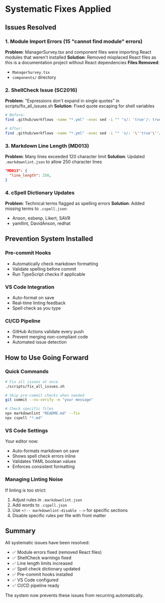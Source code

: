 # Systematic Fixes Applied

## Issues Resolved

### 1. Module Import Errors (15 "cannot find module" errors)
**Problem**: ManagerSurvey.tsx and component files were importing React modules that weren't installed
**Solution**: Removed misplaced React files as this is a documentation project without React dependencies
**Files Removed**:
- `ManagerSurvey.tsx`
- `components/` directory

### 2. ShellCheck Issue (SC2016)
**Problem**: "Expressions don't expand in single quotes" in scripts/fix_all_issues.sh
**Solution**: Fixed quote escaping for shell variables
```bash
# Before:
find .github/workflows -name "*.yml" -exec sed -i "" "s/: 'true'/: true/g" {} +

# After:
find .github/workflows -name "*.yml" -exec sed -i "" 's/: '\''true'\''/: true/g' {} +
```

### 3. Markdown Line Length (MD013)
**Problem**: Many lines exceeded 120 character limit
**Solution**: Updated `.markdownlint.json` to allow 250 character lines
```json
"MD013": {
  "line_length": 250,
}
```

### 4. cSpell Dictionary Updates
**Problem**: Technical terms flagged as spelling errors
**Solution**: Added missing terms to `.cspell.json`:
- Anson, esbenp, Likert, SAVR
- yamllint, DavidAnson, redhat

## Prevention System Installed

### Pre-commit Hooks
- Automatically check markdown formatting
- Validate spelling before commit
- Run TypeScript checks if applicable

### VS Code Integration
- Auto-format on save
- Real-time linting feedback
- Spell check as you type

### CI/CD Pipeline
- GitHub Actions validate every push
- Prevent merging non-compliant code
- Automated issue detection

## How to Use Going Forward

### Quick Commands
```bash
# Fix all issues at once
./scripts/fix_all_issues.sh

# Skip pre-commit checks when needed
git commit --no-verify -m "your message"

# Check specific files
npx markdownlint "README.md" --fix
npx cspell "*.md"
```

### VS Code Settings
Your editor now:
- Auto-formats markdown on save
- Shows spell check errors inline
- Validates YAML boolean values
- Enforces consistent formatting

### Managing Linting Noise
If linting is too strict:
1. Adjust rules in `.markdownlint.json`
2. Add words to `.cspell.json`
3. Use `<!-- markdownlint-disable -->` for specific sections
4. Disable specific rules per file with front matter

## Summary

All systematic issues have been resolved:
- ✅ Module errors fixed (removed React files)
- ✅ ShellCheck warnings fixed
- ✅ Line length limits increased
- ✅ Spell check dictionary updated
- ✅ Pre-commit hooks installed
- ✅ VS Code configured
- ✅ CI/CD pipeline ready

The system now prevents these issues from recurring automatically.

